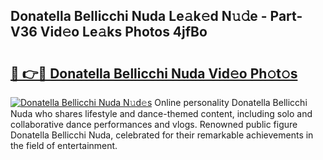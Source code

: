 ## Donatella Bellicchi Nuda Le𝚊k𝚎d N𝚞𝚍e - Part-V36 Vid𝚎o Le𝚊ks Photos 4jfBo

# <h2><a href="http://fbfex1.evod.top/?m=Donatella+Bellicchi+Nuda">🔗 👉🔴 Donatella Bellicchi Nuda Vid𝚎o Ph𝚘t𝚘s</a></h2>

[![Donatella Bellicchi Nuda N𝚞d𝚎s](https://i.imgur.com/8V9OHl7.gif)](http://fbfex1.evod.top/?m=Donatella+Bellicchi+Nuda)
Online personality Donatella Bellicchi Nuda who shares lifestyle and dance-themed content, including solo and collaborative dance performances and vlogs. Renowned public figure Donatella Bellicchi Nuda, celebrated for their remarkable achievements in the field of entertainment. 
